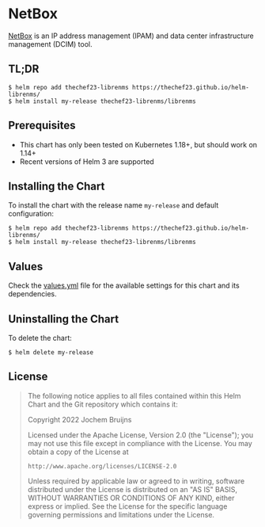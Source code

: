 # NetBox

[NetBox](https://netbox.readthedocs.io/) is an IP address management (IPAM) and
data center infrastructure management (DCIM) tool.

## TL;DR

```shell
$ helm repo add thechef23-librenms https://thechef23.github.io/helm-librenms/
$ helm install my-release thechef23-librenms/librenms
```

## Prerequisites

- This chart has only been tested on Kubernetes 1.18+, but should work on 1.14+
- Recent versions of Helm 3 are supported

## Installing the Chart

To install the chart with the release name `my-release` and default configuration:

```shell
$ helm repo add thechef23-librenms https://thechef23.github.io/helm-librenms/
$ helm install my-release thechef23-librenms/librenms
```

## Values
Check the [values.yml](/TheChef23/helm-librenms/blob/main/values.yaml) file for the available settings for this chart and its
dependencies.

## Uninstalling the Chart

To delete the chart:

```shell
$ helm delete my-release
```

## License

> The following notice applies to all files contained within this Helm Chart and
> the Git repository which contains it:
>
> Copyright 2022 Jochem Bruijns
>
> Licensed under the Apache License, Version 2.0 (the "License");
> you may not use this file except in compliance with the License.
> You may obtain a copy of the License at
>
>     http://www.apache.org/licenses/LICENSE-2.0
>
> Unless required by applicable law or agreed to in writing, software
> distributed under the License is distributed on an "AS IS" BASIS,
> WITHOUT WARRANTIES OR CONDITIONS OF ANY KIND, either express or implied.
> See the License for the specific language governing permissions and
> limitations under the License.
